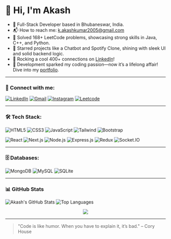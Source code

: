 <!--
**akash-kanar/akash-kanar** is a ✨ _special_ ✨ repository because its `README.md` (this file) appears on your GitHub profile.

Here are some ideas to get you started:

- 🔭 I’m currently working on ...
- 🌱 I’m currently learning ...
- 👯 I’m looking to collaborate on ...
- 🤔 I’m looking for help with ...
- 💬 Ask me about ...
- 📫 How to reach me: ...
- 😄 Pronouns: ...
- ⚡ Fun fact: ...
-->
# 👋 Hi, I'm Akash

- 🔧 Full-Stack Developer based in Bhubaneswar, India.
- 📬 How to reach me: [k.akashkumar2005@gmail.com](mailto:k.akashkumar2005@gmail.com)
- 🧠 Solved 168+ LeetCode problems, showcasing strong skills in Java, C++, and Python.
- 🌟 Starred projects like a Chatbot and Spotify Clone, shining with sleek UI and solid backend logic.
- 🔗 Rocking a cool 400+ connections on [LinkedIn](https://www.linkedin.com/in/akash-kanar/)!
- 🚀 Development sparked my coding passion—now it’s a lifelong affair! Dive into my [portfolio](#).

---

### 🔗 Connect with me:
[![LinkedIn](https://img.shields.io/badge/LinkedIn-blue?logo=linkedin)](https://www.linkedin.com/in/akash-kanar/)
[![Gmail](https://img.shields.io/badge/Gmail-red?logo=gmail)](mailto:k.akashkumar2005@gmail.com)
[![Instagram](https://img.shields.io/badge/Instagram-pink?logo=instagram)](https://www.instagram.com/ll___akashhh___ll/?hl=en)
[![Leetcode](https://img.shields.io/badge/Leetcode-yellow)](https://leetcode.com/u/akashkumar8917/)

---

### 🛠️ Tech Stack:

![HTML5](https://img.shields.io/badge/HTML5-E34F26?logo=html5&logoColor=white)
![CSS3](https://img.shields.io/badge/CSS3-1572B6?logo=css3&logoColor=white)
![JavaScript](https://img.shields.io/badge/JavaScript-F7DF1E?logo=javascript&logoColor=black)
![Tailwind](https://img.shields.io/badge/Tailwind_CSS-38B2AC?logo=tailwind-css&logoColor=white)
![Bootstrap](https://img.shields.io/badge/Bootstrap-563D7C?logo=bootstrap&logoColor=white)

![React](https://img.shields.io/badge/React-20232A?logo=react&logoColor=61DAFB)
![Next.js](https://img.shields.io/badge/Next.js-000000?logo=next.js&logoColor=white)
![Node.js](https://img.shields.io/badge/Node.js-339933?logo=node.js&logoColor=white)
![Express.js](https://img.shields.io/badge/Express.js-000000?logo=express&logoColor=white)
![Redux](https://img.shields.io/badge/Redux-764ABC?logo=redux&logoColor=white)
![Socket.IO](https://img.shields.io/badge/Socket.IO-010101?logo=socket.io&logoColor=white)

---

### 🗄️ Databases:
![MongoDB](https://img.shields.io/badge/MongoDB-47A248?logo=mongodb&logoColor=white)
![MySQL](https://img.shields.io/badge/MySQL-4479A1?logo=mysql&logoColor=white)
![SQLite](https://img.shields.io/badge/SQLite-003B57?logo=sqlite&logoColor=white)

---

### 📊 GitHub Stats

![Akash's GitHub Stats](https://github-readme-stats.vercel.app/api?username=akash-kanar&show_icons=true&theme=dark)
![Top Languages](https://github-readme-stats.vercel.app/api/top-langs/?username=akash-kanar&layout=compact&theme=dark)
<div align="center">
  <img src="https://streak-stats.demolab.com?user=akash-kanar&theme=dark&hide_border=false" />
</div>



---

> "Code is like humor. When you have to explain it, it’s bad." – Cory House

